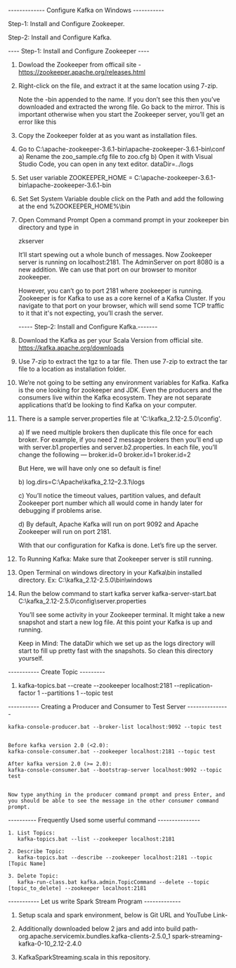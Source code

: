 ------------- Configure Kafka on Windows -----------

Step-1: Install and Configure Zookeeper.

Step-2: Install and Configure Kafka.


---- Step-1: Install and Configure Zookeeper ----

1. Dowload the Zookeeper from officail site -
https://zookeeper.apache.org/releases.html

2. Right-click on the file, and extract it at the same location using 7-zip.

   Note the -bin appended to the name. If you don’t see this then you’ve downloaded and extracted the wrong file. Go back to the mirror.
   This is important otherwise when you start the Zookeeper server, you’ll get an error like this

3. Copy the Zookeeper folder at as you want as installation files.

4. Go to C:\apache-zookeeper-3.6.1-bin\apache-zookeeper-3.6.1-bin\conf 
	a) Rename the zoo_sample.cfg file to zoo.cfg
	b) Open it with Visual Studio Code, you can open in any text editor.
		dataDir=../logs
		
5. Set user variable 
	ZOOKEEPER_HOME = C:\apache-zookeeper-3.6.1-bin\apache-zookeeper-3.6.1-bin
	
6. Set Set System Variable
	double click on the Path and add the following at the end
	%ZOOKEEPER_HOME%\bin
	
7. Open Command Prompt
	Open a command prompt in your zookeeper bin directory and type in

	zkserver

	It’ll start spewing out a whole bunch of messages.
	Now Zookeeper server is running on localhost:2181. The AdminServer on port 8080 is a new addition. We can use that port on our browser to monitor zookeeper.

	However, you can’t go to port 2181 where zookeeper is running. Zookeeper is for Kafka to use as a core kernel of a Kafka Cluster. If you navigate to that port on your browser, which will send some TCP traffic to it that it's not expecting, you’ll crash the server. 



   ----- Step-2: Install and Configure Kafka.-------
1. Download the Kafka as per your Scala Version from official site.
	https://kafka.apache.org/downloads
	
2. Use 7-zip to extract the tgz to a tar file. Then use 7-zip to extract the tar file to a location as installation folder.

3. We’re not going to be setting any environment variables for Kafka. Kafka is the one looking for zookeeper and JDK. 
   Even the producers and the consumers live within the Kafka ecosystem. They are not separate applications that’d be looking to find Kafka on your computer.
   
4. There is a sample server.properties file at 'C:\kafka_2.12-2.5.0\config'.

	a) If we need multiple brokers then duplicate this file once for each broker. For example, if you need 2 message brokers then you’ll end up with server.b1.properties and server.b2.properties.
	   In each file, you’ll change the following —
	   broker.id=0
	   broker.id=1
	   broker.id=2
	   
	 But Here, we will have only one so default is fine!
	 
	 b) log.dirs=C:\Apache\kafka_2.12–2.3.1\logs
	 
	 c) You’ll notice the timeout values, partition values, and default Zookeeper port number which all would come in handy later for debugging if problems arise.

	 d) By default, Apache Kafka will run on port 9092 and Apache Zookeeper will run on port 2181.

   With that our configuration for Kafka is done. Let’s fire up the server.


5. To Running Kafka: Make sure that Zookeeper server is still running.

6. Open Terminal on windows directory in your Kafka\bin installed directory. 
	Ex: C:\kafka_2.12-2.5.0\bin\windows
	
7. Run the below command to start kafka server 
	kafka-server-start.bat C:\kafka_2.12-2.5.0\config\server.properties
	
   You’ll see some activity in your Zookeeper terminal. It might take a new snapshot and start a new log file. At this point your Kafka is up and running.

   Keep in Mind:
		The dataDir which we set up as the logs directory will start to fill up pretty fast with the snapshots.	So clean this directory yourself. 
		
		
		
----------- Create Topic ---------

1. kafka-topics.bat --create --zookeeper localhost:2181 --replication-factor 1 --partitions 1 --topic test


----------- Creating a Producer and Consumer to Test Server ---------------

	kafka-console-producer.bat --broker-list localhost:9092 --topic test


	Before kafka version 2.0 (<2.0):
	kafka-console-consumer.bat --zookeeper localhost:2181 --topic test

	After kafka version 2.0 (>= 2.0): 
	kafka-console-consumer.bat --bootstrap-server localhost:9092 --topic test
	
	
	Now type anything in the producer command prompt and press Enter, and you should be able to see the message in the other consumer command prompt.
	

---------- Frequently Used some userful command ---------------	
	
	1. List Topics:
	   kafka-topics.bat --list --zookeeper localhost:2181 
	
	2. Describe Topic: 
	   kafka-topics.bat --describe --zookeeper localhost:2181 --topic [Topic Name]
	
	3. Delete Topic: 
       kafka-run-class.bat kafka.admin.TopicCommand --delete --topic [topic_to_delete] --zookeeper localhost:2181



-----------  Let us write Spark Stream Program -------------
1. Setup scala and spark environment, below is Git URL and YouTube Link-

2. Additionally downloaded below 2 jars and add into build path-
	org.apache.servicemix.bundles.kafka-clients-2.5.0_1
	spark-streaming-kafka-0-10_2.12-2.4.0
	
3. KafkaSparkStreaming.scala in this repository.


